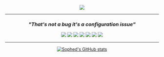 <div align="middle">
  <a>
    <img src="https://lanyard-profile-readme.vercel.app/api/441666718507597834">
  </a>
  <hr>
  <h3><i>"That's not a bug it's a configuration issue"</i></h3>
  <img src="https://img.shields.io/badge/HTML5-E34F26?style=for-the-badge&logo=html5&logoColor=white"/>
  <img src="https://img.shields.io/badge/CSS3-1572B6?style=for-the-badge&logo=css3&logoColor=white"/>
  <img src="https://img.shields.io/badge/JavaScript-323330?style=for-the-badge&logo=javascript&logoColor=F7DF1E"/>
  <img src="https://img.shields.io/badge/Node.js-339933?style=for-the-badge&logo=nodedotjs&logoColor=white"/>
  <img src="https://img.shields.io/badge/Adobe%20Photoshop-31A8FF?style=for-the-badge&logo=Adobe%20Photoshop&logoColor=black"/>
  <img src="https://img.shields.io/badge/Adobe%20Premiere%20Pro-9999FF?style=for-the-badge&logo=Adobe%20Premiere%20Pro&logoColor=white"/>
  <img src="https://img.shields.io/badge/Ubuntu-E95420?style=for-the-badge&logo=ubuntu&logoColor=white"/>
  <hr>
  <a href="http://www.github.com/tnarla"><img src="https://github-readme-stats.vercel.app/api?username=sophed&show_icons=true&theme=react" alt="Sophed's GitHub stats"/></a>
</div>
